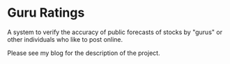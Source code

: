 # Guru Ratings

A system to verify the accuracy of public forecasts of stocks by "gurus" or other individuals who like to post online.

Please see my blog for the description of the project.
